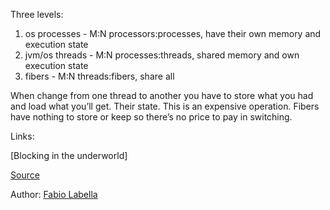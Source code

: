 Three levels: 
1. os processes - M:N processors:processes,  have their own memory and execution state
2. jvm/os threads - M:N processes:threads, shared memory and own execution state
3.  fibers - M:N threads:fibers, share all

When change from one thread to another you have to store what you had and load what you’ll get. Their state. This is an expensive operation.
Fibers have nothing to store or keep so there’s no price to pay in switching.

Links:

[Blocking in the underworld]

[Source](https://youtu.be/x5_MmZVLiSM?list=LL30eQanWW-SQt5XeLKb596Q&t=1062)

Author: [Fabio Labella](../authors/fabio_labella.md)